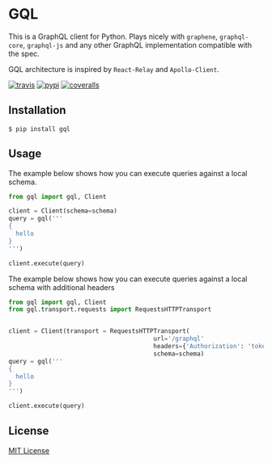 # GQL

This is a GraphQL client for Python.
Plays nicely with `graphene`, `graphql-core`, `graphql-js` and any other GraphQL implementation compatible with the spec.

GQL architecture is inspired by `React-Relay` and `Apollo-Client`.

[![travis][travis-image]][travis-url]
[![pypi][pypi-image]][pypi-url]
[![coveralls][coveralls-image]][coveralls-url]

[travis-image]: https://img.shields.io/travis/graphql-python/gql.svg?style=flat
[travis-url]: https://travis-ci.org/graphql-python/gql
[pypi-image]: https://img.shields.io/pypi/v/gql.svg?style=flat
[pypi-url]: https://pypi.python.org/pypi/gql
[coveralls-image]: https://coveralls.io/repos/graphql-python/gql/badge.svg?branch=master&service=github
[coveralls-url]: https://coveralls.io/github/graphql-python/gql?branch=master

## Installation

    $ pip install gql


## Usage

The example below shows how you can execute queries against a local schema.


```python
from gql import gql, Client

client = Client(schema=schema)
query = gql('''
{
  hello
}
''')

client.execute(query)
```
The example below shows how you can execute queries against a local schema with additional headers

```python
from gql import gql, Client
from gql.transport.requests import RequestsHTTPTransport


client = Client(transport = RequestsHTTPTransport(
                                        url='/graphql'
                                        headers={'Authorization': 'token'}), 
                                        schema=schema)
query = gql('''
{
  hello
}
''')

client.execute(query)
```

## License

[MIT License](https://github.com/graphql-python/gql/blob/master/LICENSE)
